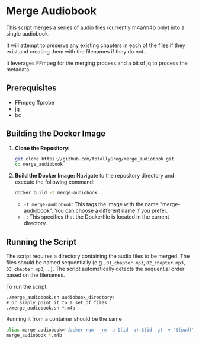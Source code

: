 # Merge Audiobook

This script merges a series of audio files (currently m4a/m4b only) into a single audiobook.

It will attempt to preserve any existing chapters in each of the files if they exist and creating them with the filenames if they do not.

It leverages FFmpeg for the merging process and a bit of jq to process the metadata.

## Prerequisites

- FFmpeg ffprobe
- jq
- bc

## Building the Docker Image

1. **Clone the Repository:**

   ```bash
   git clone https://github.com/totallyGreg/merge_audiobook.git
   cd merge_audiobook
   ```

2. **Build the Docker Image:** Navigate to the repository directory and execute the following command:

   ```bash
   docker build -t merge-audiobook .
   ```

   - `-t merge-audiobook`: This tags the image with the name "merge-audiobook". You can choose a different name if you prefer.
   - `.`: This specifies that the Dockerfile is located in the current directory.

## Running the Script

The script requires a directory containing the audio files to be merged. The files should be named sequentially (e.g., `01_chapter.mp3`, `02_chapter.mp3`, `03_chapter.mp3`, ...). The script automatically detects the sequential order based on the filenames.

To run the script:

```shell
./merge_audiobook.sh audiobook_directory/
# or simply point it to a set of files
./merge_audiobook.sh *.m4b
```

Running it from a container should be the same

```bash
alias merge-audiobook='docker run --rm -u $(id -u):$(id -g) -v "$(pwd)":/app merge-audiobook'
merge_audiobook *.m4b
```
